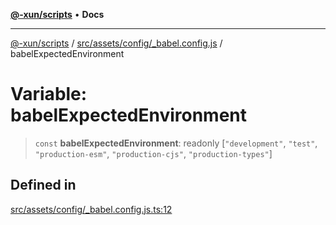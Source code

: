 [**@-xun/scripts**](../../../../../README.md) • **Docs**

***

[@-xun/scripts](../../../../../README.md) / [src/assets/config/\_babel.config.js](../README.md) / babelExpectedEnvironment

# Variable: babelExpectedEnvironment

> `const` **babelExpectedEnvironment**: readonly [`"development"`, `"test"`, `"production-esm"`, `"production-cjs"`, `"production-types"`]

## Defined in

[src/assets/config/\_babel.config.js.ts:12](https://github.com/Xunnamius/xscripts/blob/154567d6fca3f6cf244137e710b029af872e1d9e/src/assets/config/_babel.config.js.ts#L12)
